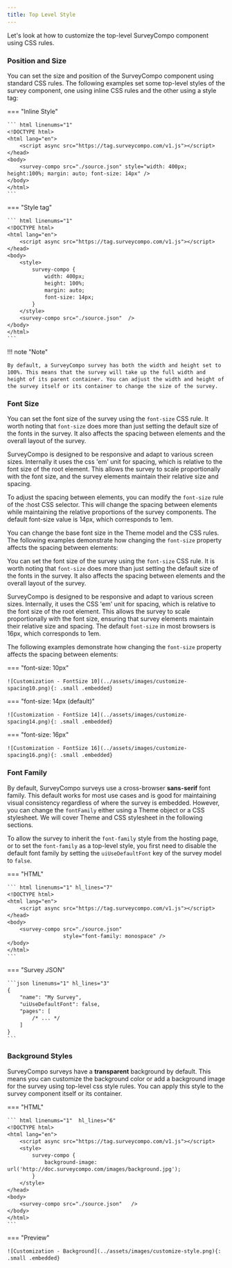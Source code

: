 ```yaml
---
title: Top Level Style
---
```


Let's look at how to customize the top-level SurveyCompo component using CSS rules.

### Position and Size

You can set the size and position of the SurveyCompo component using standard CSS rules. The following examples set some top-level styles of the survey component, one using inline CSS rules and the other using a style tag:

=== "Inline Style"

    ``` html linenums="1"
    <!DOCTYPE html>
    <html lang="en">
        <script async src="https://tag.surveycompo.com/v1.js"></script>
    </head>
    <body>
        <survey-compo src="./source.json" style="width: 400px; height:100%; margin: auto; font-size: 14px" />
    </body>
    </html>
    ```

=== "Style tag"

    ``` html linenums="1"
    <!DOCTYPE html>
    <html lang="en">
        <script async src="https://tag.surveycompo.com/v1.js"></script>
    </head>
    <body>
        <style>
            survey-compo {
                width: 400px;
                height: 100%;
                margin: auto;
                font-size: 14px;
            }
        </style>
        <survey-compo src="./source.json"  />
    </body>
    </html>
    ```

!!! note "Note"

    By default, a SurveyCompo survey has both the width and height set to 100%. This means that the survey will take up the full width and height of its parent container. You can adjust the width and height of the survey itself or its container to change the size of the survey.

### Font Size

You can set the font size of the survey using the `font-size` CSS rule. It worth noting that `font-size` does more than just setting the default size of the fonts in the survey. It also affects the spacing between elements and the overall layout of the survey.

SurveyCompo is designed to be responsive and adapt to various screen sizes. Internally it uses the css 'em' unit for spacing, which is relative to the font size of the root element. This allows the survey to scale proportionally with the font size, and the survey elements maintain their relative size and spacing.

To adjust the spacing between elements, you can modify the `font-size` rule of the :host CSS selector. This will change the spacing between elements while maintaining the relative proportions of the survey components. The default font-size value is 14px, which corresponds to 1em.

You can change the base font size in the Theme model and the CSS rules. The following examples demonstrate how changing the `font-size` property affects the spacing between elements:

You can set the font size of the survey using the `font-size` CSS rule. It is worth noting that `font-size` does more than just setting the default size of the fonts in the survey. It also affects the spacing between elements and the overall layout of the survey.

SurveyCompo is designed to be responsive and adapt to various screen sizes. Internally, it uses the CSS 'em' unit for spacing, which is relative to the font size of the root element. This allows the survey to scale proportionally with the font size, ensuring that survey elements maintain their relative size and spacing. The default `font-size` in most browsers is 16px, which corresponds to 1em.

The following examples demonstrate how changing the `font-size` property affects the spacing between elements:

=== "font-size: 10px"

    ![Customization - FontSize 10](../assets/images/customize-spacing10.png){: .small .embedded}

=== "font-size: 14px (default)"

    ![Customization - FontSize 14](../assets/images/customize-spacing14.png){: .small .embedded}

=== "font-size: 16px"

    ![Customization - FontSize 16](../assets/images/customize-spacing16.png){: .small .embedded}

### Font Family

By default, SurveyCompo surveys use a cross-browser **sans-serif** font family. This default works for most use cases and is good for maintaining visual consistency regardless of where the survey is embedded. However, you can change the `fontFamily` either using a Theme object or a CSS stylesheet. We will cover Theme and CSS stylesheet in the following sections.

To allow the survey to inherit the `font-family` style from the hosting page, or to set the `font-family` as a top-level style, you first need to disable the default font family by setting the `uiUseDefaultFont` key of the survey model to `false`.

=== "HTML"

    ``` html linenums="1" hl_lines="7"
    <!DOCTYPE html>
    <html lang="en">
        <script async src="https://tag.surveycompo.com/v1.js"></script>
    </head>
    <body>
        <survey-compo src="./source.json"
                      style="font-family: monospace" />
    </body>
    </html>
    ```

=== "Survey JSON"

    ```json linenums="1" hl_lines="3"
    {
        "name": "My Survey",
        "uiUseDefaultFont": false,
        "pages": [
            /* ... */
        ]
    }
    ```

### Background Styles

SurveyCompo surveys have a **transparent** background by default. This means you can customize the background color or add a background image for the survey using top-level css style rules. You can apply this style to the survey component itself or its container.

=== "HTML"

    ``` html linenums="1"  hl_lines="6"
    <!DOCTYPE html>
    <html lang="en">
        <script async src="https://tag.surveycompo.com/v1.js"></script>
        <style>
            survey-compo {
                background-image: url('http://doc.surveycompo.com/images/background.jpg');
            }
        </style>
    </head>
    <body>
        <survey-compo src="./source.json"   />
    </body>
    </html>
    ```

=== "Preview"

    ![Customization - Background](../assets/images/customize-style.png){: .small .embedded}
